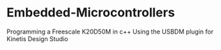 # Embedded-Microcontrollers
Programming a Freescale K20D50M in c++
Using the USBDM plugin for Kinetis Design Studio
